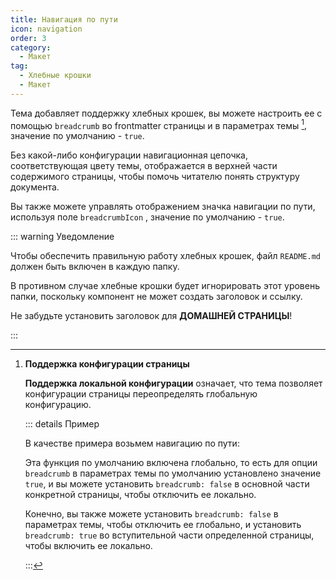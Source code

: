 ```yaml
---
title: Навигация по пути
icon: navigation
order: 3
category:
  - Макет
tag:
  - Хлебные крошки
  - Макет
---
```


Тема добавляет поддержку хлебных крошек, вы можете настроить ее с помощью `breadcrumb` во frontmatter страницы и в параметрах темы <Badge text="Поддержка конфигурации страницы" /> [^support-page-config], значение по умолчанию - `true`.

Без какой-либо конфигурации навигационная цепочка, соответствующая цвету темы, отображается в верхней части содержимого страницы, чтобы помочь читателю понять структуру документа.

<!-- more -->

Вы также можете управлять отображением значка навигации по пути, используя поле `breadcrumbIcon` <Badge text="Конфигурация страницы поддержки" />, значение по умолчанию - `true`.

::: warning Уведомление

Чтобы обеспечить правильную работу хлебных крошек, файл `README.md` должен быть включен в каждую папку.

В противном случае хлебные крошки будет игнорировать этот уровень папки, поскольку компонент не может создать заголовок и ссылку.

Не забудьте установить заголовок для **ДОМАШНЕЙ СТРАНИЦЫ**!

:::

[^support-page-config]: **Поддержка конфигурации страницы**

    **Поддержка локальной конфигурации**<Badge text="Поддержка конфигурации страницы" /> означает, что тема позволяет конфигурации страницы переопределять глобальную конфигурацию.

    ::: details Пример

    В качестве примера возьмем навигацию по пути:

    Эта функция по умолчанию включена глобально, то есть для опции `breadcrumb` в параметрах темы по умолчанию установлено значение `true`, и вы можете установить `breadcrumb: false` в основной части конкретной страницы, чтобы отключить ее локально.

    Конечно, вы также можете установить `breadcrumb: false` в параметрах темы, чтобы отключить ее глобально, и установить `breadcrumb: true` во вступительной части определенной страницы, чтобы включить ее локально.

    :::

